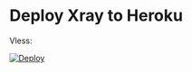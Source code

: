 # Deploy Xray to Heroku
Vless: 

[![Deploy](https://www.herokucdn.com/deploy/button.svg)](https://dashboard.heroku.com/new?template=https://github.com/aswifi/Xray-HerokuDeploy)
